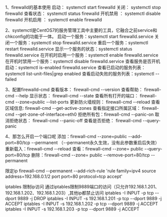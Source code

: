 <!--
 * @Author: your name
 * @Date: 2020-11-11 14:47:42
 * @LastEditTime: 2020-11-11 14:48:02
 * @LastEditors: Please set LastEditors
 * @Description: In User Settings Edit
 * @FilePath: \github\work\linux\firewall.md
-->
1、firewalld的基本使用
	启动： systemctl start firewalld
	关闭： systemctl stop firewalld
	查看状态： systemctl status firewalld 
	开机禁用  ： systemctl disable firewalld
	开机启用  ： systemctl enable firewalld
 
2、systemctl是CentOS7的服务管理工具中主要的工具，它融合之前service和chkconfig的功能于一体。
	启动一个服务：systemctl start firewalld.service
	关闭一个服务：systemctl stop firewalld.service
	重启一个服务：systemctl restart firewalld.service
	显示一个服务的状态：systemctl status firewalld.service
	在开机时启用一个服务：systemctl enable firewalld.service
	在开机时禁用一个服务：systemctl disable firewalld.service
	查看服务是否开机启动：systemctl is-enabled firewalld.service
	查看已启动的服务列表：systemctl list-unit-files|grep enabled
	查看启动失败的服务列表：systemctl --failed

3、配置firewalld-cmd
	查看版本： firewall-cmd --version
	查看帮助： firewall-cmd --help
	显示状态： firewall-cmd --state
	查看所有打开的端口： firewall-cmd --zone=public --list-ports
	更新防火墙规则： firewall-cmd --reload
	查看区域信息:  firewall-cmd --get-active-zones
	查看指定接口所属区域： firewall-cmd --get-zone-of-interface=eth0
	拒绝所有包：firewall-cmd --panic-on
	取消拒绝状态： firewall-cmd --panic-off
	查看是否拒绝： firewall-cmd --query-panic
 
4、那怎么开启一个端口呢
	添加：firewall-cmd --zone=public --add-port=80/tcp --permanent    （--permanent永久生效，没有此参数重启后失效）
	重新载入：firewall-cmd --reload
	查看：firewall-cmd --zone= public --query-port=80/tcp
    删除：firewall-cmd --zone= public --remove-port=80/tcp --permanent


限定ip
firewall-cmd --permanent --add-rich-rule 'rule family=ipv4 source address=192.168.0.1/2 port port=80 protocol=tcp accept'



iptables 限制ip访问
通过iptables限制9889端口的访问（只允许192.168.1.201、192.168.1.202、192.168.1.203）,其他ip都禁止访问
iptables -I INPUT -p tcp --dport 9889 -j DROP
iptables -I INPUT -s 192.168.1.201 -p tcp --dport 9889 -j ACCEPT
iptables -I INPUT -s 192.168.1.202 -p tcp --dport 9889 -j ACCEPT
iptables -I INPUT -s 192.168.1.203 -p tcp --dport 9889 -j ACCEPT